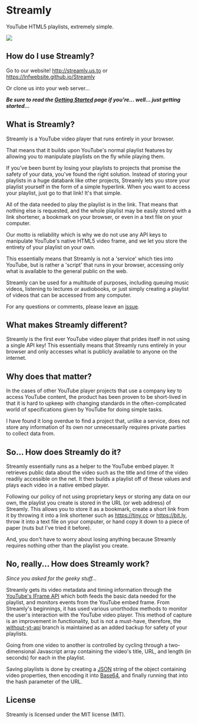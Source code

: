 # Streamly
YouTube HTML5 playlists, extremely simple.

![](https://raw.githubusercontent.com/LNFWebsite/Streamly/master/examples/streamly.jpg)

## How do I use Streamly?

Go to our website! <http://streamly.us.to> or <https://lnfwebsite.github.io/Streamly>

Or clone us into your web server...

***Be sure to read the [Getting Started](https://github.com/LNFWebsite/Streamly/wiki/Getting-Started) page if you're... well... just getting started...***

## What is Streamly?

Streamly is a YouTube video player that runs entirely in your browser.

That means that it builds upon YouTube's normal playlist features by allowing you to manipulate playlists on the fly while playing them.

If you've been burnt by losing your playlists to projects that promise the safety of your data, you've found the right solution. Instead of storing your playlists in a huge databank like other projects, Streamly lets you store your playlist yourself in the form of a simple hyperlink. When you want to access your playlist, just go to that link! It's that simple.

All of the data needed to play the playlist is in the link. That means that nothing else is requested, and the whole playlist may be easily stored with a link shortener, a bookmark on your browser, or even in a text file on your computer.

Our motto is reliability which is why we do not use any API keys to manipulate YouTube's native HTML5 video frame, and we let you store the entirety of your playlist on your own.

This essentially means that Streamly is not a 'service' which ties into YouTube, but is rather a 'script' that runs in your browser, accessing only what is available to the general public on the web.

Streamly can be used for a multitude of purposes, including queuing music videos, listening to lectures or audiobooks, or just simply creating a playlist of videos that can be accessed from any computer.

For any questions or comments, please leave an [issue](https://github.com/LNFWebsite/Streamly/issues).

## What makes Streamly different?

Streamly is the first ever YouTube video player that prides itself in not using a single API key! This essentially means that Streamly runs entirely in your browser and only accesses what is publicly available to anyone on the internet.

## Why does that matter?

In the cases of other YouTube player projects that use a company key to access YouTube content, the product has been proven to be short-lived in that it is hard to upkeep with changing standards in the often-complicated world of specifications given by YouTube for doing simple tasks.

I have found it long overdue to find a project that, unlike a service, does not store any information of its own nor unnecessarily requires private parties to collect data from.

## So... How does Streamly do it?

Streamly essentially runs as a helper to the YouTube embed player. It retrieves public data about the video such as the title and time of the video readily accessible on the net. It then builds a playlist off of these values and plays each video in a native embed player.

Following our policy of not using proprietary keys or storing any data on our own, the playlist you create is stored in the URL (or web address) of Streamly. This allows you to store it as a bookmark, create a short link from it by throwing it into a link shortener such as <https://tiny.cc> or <https://bit.ly>, throw it into a text file on your computer, or hand copy it down to a piece of paper (nuts but I've tried it before).

And, you don't have to worry about losing anything because Streamly requires nothing other than the playlist you create.

## No, really... How does Streamly work?

*Since you asked for the geeky stuff...*

Streamly gets its video metadata and timing information through the [YouTube's IFrame API](https://developers.google.com/youtube/iframe_api_reference) which both feeds the basic data needed for the playlist, and monitors events from the YouTube embed frame. From Streamly's beginnings, it has used various unorthodox methods to monitor the user's interaction with the YouTube video player. This method of capture is an improvement in functionality, but is not a must-have, therefore, the [without-yt-api](https://github.com/LNFWebsite/Streamly/tree/without-yt-api) branch is maintained as an added backup for safety of your playlists.

Going from one video to another is controlled by cycling through a two-dimensional Javascript array containing the video's title, URL, and length (in seconds) for each in the playlist.

Saving playlists is done by creating a [JSON](https://json.org) string of the object containing video properties, then encoding it into [Base64](https://en.wikipedia.org/wiki/Base64), and finally running that into the hash parameter of the URL.

## License

Streamly is licensed under the MIT license (MIT).
